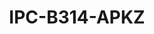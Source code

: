 ---
title: "IPC-B314-APKZ"
description: "4MP HD VF Bullet Network Camera"
image: "/images/vari/vari (8).png"
images:
  - url: "/images/vari/vari (8).png"
    caption: "Front view"
features:
  - Day/night functionality
  - Smart IR, up to 50m (164ft) IR distance
  - Optical glass window with higher light transmittance
  - IR anti-reflection window to increase the infrared transmittance
  - 2D/3D DNR (Digital Noise Reduction)
  - Built-in Mic
  - Ultra 265, H.265, H.264, MJPEG
  - ROI (Region of Interest)
  - ONVIF Conformance
  - Wide temperature range:- -30°C ~ 60°C (-22°F ~ 140°F)
  - Wide voltage range of ±25%
  - IP67
specifications: 
  Sensor: 1/2.7", progressive scan, CMOS
  Lens: 2.8 ~ 12mm, AF automatic focusing and motorized zoom lens
  Lens (mm): 2.8 / 12
  Detect (m): 63.0 / 270.0
  Observe (m): 25.2 / 108.0
  Recognize (m): 12.6 / 54.0
  Identify (m): 6.3 / 27.0
  Angle of View (H): 102.79°~ 30.86°
  Angle of View (V): 54.50°~ 17.49°
  Angle of View (O): 106.94°~35.49°
  Adjustment angle: Pan:- 0° ~ 360°, Tilt:- 0° ~ 90°, Rotate:- 0° ~ 360°
  Shutter: Auto/Manual, 1 ~ 1/100000s
  Minimum Illumination: Colour:- 0.005Lux (F1.8, AGC ON); 0Lux with IR on
  Digital noise reduction: 2D/3D DNR
  Day/Night: IR-cut filter with auto switch (ICR)
  IR Range: Up to 50m (164ft) IR range
  Defog: Digital Defog
  WDR: 120dB
  Audio Compression: G.711
  Suppression: Supported
  Sampling Rate: 8KHZ
  Edge Storage: Micro SD, up to 256GB
  Network Storage: ANR,NAS(NFS)
  Video Compression: Ultra 265, H.265, H.264, MJPEG
  H.264 code profile: Baseline profile, Main profile, High profile
  Frame Rate: Main Stream:- 4MP (2560*1440), Max 25fps; 3MP (2304*1296), Max 30fps; 1080P (1920*1080), Max 30fps;
  Sub Stream: 720P (1280*720), Max 30fps; D1 (720*576), Max 30fps; 640*360,Max 30fps;
  HLC: Supported
  BLC: Supported
  OSD: Up to 4 OSDs
  Privacy Mask: Up to 4 areas
  ROI: Up to 8 areas
  Motion Detection: Up to 4 areas
  Behavior Detection: intrusion(based on human body detection), motion detection, tampering alarm, audio detection
  Protocols: IPv4, IPv6, IGMP, ICMP, ARP, TCP, UDP, DHCP, RTP, RTSP, RTCP, DNS, DDNS, NTP, FTP, UPnP, HTTP, HTTPS, SMTP, SSL, QoS, RTMP
  Compatible Integration: ONVIF (Profile S, Profile T, Profile G), API
  Web Browser: Plug-in required live view:- IE 10 and above, Chrome 45 and above, Firefox 52 and above, Edge 79 and above
  Plug-in free live view: Chrome 57.0 and above, Firefox 58.0 and above, Edge 16 
  Network: 10/100M Base-TX Ethernet
  Built-in Mic: Supported
  Power: DC 12V±25%, PoE
  Power consumption: Max 7.5W
  Dimensions (L × W × H): 198 × 74 × 74mm (7.8” × 2.9” × 2.9”)
  Weight: 0.51kg (1.12lb)
  Working Environment: -30°C ~ 60°C (-22°F ~ 140°F), Humidity:- ≤95% RH (non-condensing)
  Surge Protection: 6KV
  Ingress Protection: IP67
  Reset Button: Supported
---